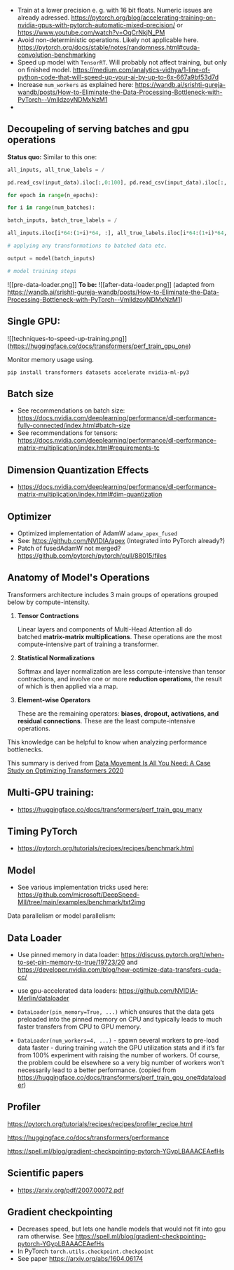 - Train at a lower precision e. g. with 16 bit floats. Numeric issues are already adressed. https://pytorch.org/blog/accelerating-training-on-nvidia-gpus-with-pytorch-automatic-mixed-precision/ or https://www.youtube.com/watch?v=OqCrNkjN_PM
- Avoid non-deterministic operations. Likely not applicable here. https://pytorch.org/docs/stable/notes/randomness.html#cuda-convolution-benchmarking
- Speed up model with `TensorRT`. Will probably not affect training, but only on finished model. https://medium.com/analytics-vidhya/1-line-of-python-code-that-will-speed-up-your-ai-by-up-to-6x-667a9bf53d7d
- Increase `num_workers` as explained here: https://wandb.ai/srishti-gureja-wandb/posts/How-to-Eliminate-the-Data-Processing-Bottleneck-with-PyTorch--VmlldzoyNDMxNzM1
- 
## Decoupeling of serving batches and gpu operations
**Status quo:**
Similar to this one:
```python
all_inputs, all_true_labels = /

pd.read_csv(input_data).iloc[:,0:100], pd.read_csv(input_data).iloc[:, 100]

for epoch in range(n_epochs):

for i in range(num_batches):

batch_inputs, batch_true_labels = /

all_inputs.iloc[i*64:(1+i)*64, :], all_true_labels.iloc[i*64:(1+i)*64, :]

# applying any transformations to batched data etc.

output = model(batch_inputs)

# model training steps
```

![[pre-data-loader.png]]
**To be:**
![[after-data-loader.png]]
(adapted from https://wandb.ai/srishti-gureja-wandb/posts/How-to-Eliminate-the-Data-Processing-Bottleneck-with-PyTorch--VmlldzoyNDMxNzM1)
## Single GPU:

![[techniques-to-speed-up-training.png]]
(https://huggingface.co/docs/transformers/perf_train_gpu_one)

Monitor memory usage using.
```
pip install transformers datasets accelerate nvidia-ml-py3
```

## Batch size
- See recommendations on batch size: https://docs.nvidia.com/deeplearning/performance/dl-performance-fully-connected/index.html#batch-size
- See recommendations for tensors: https://docs.nvidia.com/deeplearning/performance/dl-performance-matrix-multiplication/index.html#requirements-tc

## Dimension Quantization Effects
- https://docs.nvidia.com/deeplearning/performance/dl-performance-matrix-multiplication/index.html#dim-quantization

## Optimizer
- Optimized implementation of AdamW `adamw_apex_fused` 
- See: https://github.com/NVIDIA/apex (Integrated into PyTorch already?)
- Patch of fusedAdamW not merged? https://github.com/pytorch/pytorch/pull/88015/files
## Anatomy of Model's Operations

Transformers architecture includes 3 main groups of operations grouped below by compute-intensity.

1.  **Tensor Contractions**
    
    Linear layers and components of Multi-Head Attention all do batched **matrix-matrix multiplications**. These operations are the most compute-intensive part of training a transformer.
    
2.  **Statistical Normalizations**
    
    Softmax and layer normalization are less compute-intensive than tensor contractions, and involve one or more **reduction operations**, the result of which is then applied via a map.
    
3.  **Element-wise Operators**
    
    These are the remaining operators: **biases, dropout, activations, and residual connections**. These are the least compute-intensive operations.
    

This knowledge can be helpful to know when analyzing performance bottlenecks.

This summary is derived from [Data Movement Is All You Need: A Case Study on Optimizing Transformers 2020](https://arxiv.org/abs/2007.00072)


## Multi-GPU training:
- https://huggingface.co/docs/transformers/perf_train_gpu_many

## Timing PyTorch
- https://pytorch.org/tutorials/recipes/recipes/benchmark.html


## Model
- See various implementation tricks used here: https://github.com/microsoft/DeepSpeed-MII/tree/main/examples/benchmark/txt2img


Data parallelism or model parallelism:


## Data Loader
- Use pinned memory in data loader: https://discuss.pytorch.org/t/when-to-set-pin-memory-to-true/19723/20 and https://developer.nvidia.com/blog/how-optimize-data-transfers-cuda-cc/
- use gpu-accelerated data loaders: https://github.com/NVIDIA-Merlin/dataloader

-   `DataLoader(pin_memory=True, ...)` which ensures that the data gets preloaded into the pinned memory on CPU and typically leads to much faster transfers from CPU to GPU memory.
-   `DataLoader(num_workers=4, ...)` - spawn several workers to pre-load data faster - during training watch the GPU utilization stats and if it’s far from 100% experiment with raising the number of workers. Of course, the problem could be elsewhere so a very big number of workers won’t necessarily lead to a better performance. (copied from https://huggingface.co/docs/transformers/perf_train_gpu_one#dataloader)

## Profiler
https://pytorch.org/tutorials/recipes/recipes/profiler_recipe.html


https://huggingface.co/docs/transformers/performance

https://spell.ml/blog/gradient-checkpointing-pytorch-YGypLBAAACEAefHs

## Scientific papers
- https://arxiv.org/pdf/2007.00072.pdf


## Gradient checkpointing
- Decreases speed, but lets one handle models that would not fit into gpu ram otherwise. See https://spell.ml/blog/gradient-checkpointing-pytorch-YGypLBAAACEAefHs
- In PyTorch `torch.utils.checkpoint.checkpoint`
- See paper https://arxiv.org/abs/1604.06174


